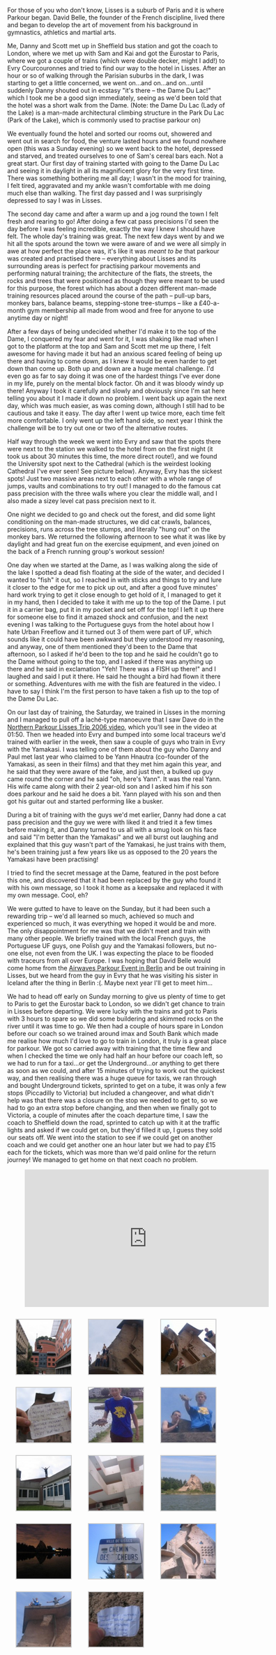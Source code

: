 For those of you who don't know, Lisses is a suburb of Paris and it is where Parkour began. David
Belle, the founder of the French discipline, lived there and began to develop the art of movement
from his background in gymnastics, athletics and martial arts.

Me, Danny and Scott met up in Sheffield bus station and got the coach to London, where we met up
with Sam and Kai and got the Eurostar to Paris, where we got a couple of trains (which were double
decker, might I add!) to Evry Courcouronnes and tried to find our way to the hotel in Lisses. After
an hour or so of walking through the Parisian suburbs in the dark, I was starting to get a little
concerned, we went on...and on...and on...until suddenly Danny shouted out in ecstasy "it's there –
the Dame Du Lac!" which I took me be a good sign immediately, seeing as we'd been told that the
hotel was a short walk from the Dame. (Note: the Dame Du Lac (Lady of the Lake) is a man-made
architectural climbing structure in the Park Du Lac (Park of the Lake), which is commonly used to
practise parkour on)

We eventually found the hotel and sorted our rooms out, showered and went out in search for food,
the venture lasted hours and we found nowhere open (this was a Sunday evening) so we went back to
the hotel, depressed and starved, and treated ourselves to one of Sam's cereal bars each. Not a
great start. Our first day of training started with going to the Dame Du Lac and seeing it in
daylight in all its magnificent glory for the very first time. There was something bothering me all
day; I wasn't in the mood for training, I felt tired, aggravated and my ankle wasn't comfortable
with me doing much else than walking. The first day passed and I was surprisingly depressed to say I
was in Lisses.

The second day came and after a warm up and a jog round the town I felt fresh and rearing to go!
After doing a few cat pass precisions I'd seen the day before I was feeling incredible, exactly the
way I knew I should have felt. The whole day's training was great. The next few days went by and we
hit all the spots around the town we were aware of and we were all simply in awe at how perfect the
place was, it's like it was *meant to be* that parkour was created and practised there – everything
about Lisses and its surrounding areas is perfect for practising parkour movements and performing
natural training; the architecture of the flats, the streets, the rocks and trees that were
positioned as though they were meant to be used for this purpose, the forest which has about a dozen
different man-made training resources placed around the course of the path – pull-up bars, monkey
bars, balance beams, stepping-stone tree-stumps – like a £40-a-month gym membership all made from
wood and free for anyone to use anytime day or night!

After a few days of being undecided whether I'd make it to the top of the Dame, I conquered my fear
and went for it, I was shaking like mad when I got to the platform at the top and Sam and Scott met
me up there, I felt awesome for having made it but had an anxious scared feeling of being up there
and having to come down, as I knew it would be even harder to get down than come up. Both up and
down are a huge mental challenge. I'd even go as far to say doing it was one of the hardest things
I've ever done in my life, purely on the mental block factor. Oh and it was bloody windy up there!
Anyway I took it carefully and slowly and obviously since I'm sat here telling you about it I made
it down no problem. I went back up again the next day, which was much easier, as was coming down,
although I still had to be cautious and take it easy. The day after I went up twice more, each time
felt more comfortable. I only went up the left hand side, so next year I think the challenge will be
to try out one or two of the alternative routes.

Half way through the week we went into Evry and saw that the spots there were next to the station we
walked to the hotel from on the first night (it took us about 30 minutes this time, the more direct
route!), and we found the University spot next to the Cathedral (which is the weirdest looking
Cathedral I've ever seen! See picture below). Anyway, Evry has the sickest spots! Just two massive
areas next to each other with a whole range of jumps, vaults and combinations to try out! I managed
to do the famous cat pass precision with the three walls where you clear the middle wall, and I also
made a sizey level cat pass precision next to it.

One night we decided to go and check out the forest, and did some light conditioning on the man-made
structures, we did cat crawls, balances, precisions, runs across the tree stumps, and literally
"hung out" on the monkey bars. We returned the following afternoon to see what it was like by
daylight and had great fun on the exercise equipment, and even joined on the back of a French
running group's workout session!

One day when we started at the Dame, as I was walking along the side of the lake I spotted a dead
fish floating at the side of the water, and decided I wanted to "fish" it out, so I reached in with
sticks and things to try and lure it closer to the edge for me to pick up out, and after a good fuve
minutes' hard work trying to get it close enough to get hold of it, I managed to get it in my hand,
then I decided to take it with me up to the top of the Dame. I put it in a carrier bag, put it in my
pocket and set off for the top! I left it up there for someone else to find it amazed shock and
confusion, and the next evening I was talking to the Portuguese guys from the hotel about how I hate
Urban Freeflow and it turned out 3 of them were part of UF, which sounds like it could have been
awkward but they understood my reasoning, and anyway, one of them mentioned they'd been to the Dame
that afternoon, so I asked if he'd been to the top and he said he couldn't go to the Dame without
going to the top, and I asked if there was anything up there and he said in exclamation "Yeh! There
was a FISH up there!" and I laughed and said I put it there. He said he thought a bird had flown it
there or something. Adventures with me with the fish are featured in the video. I have to say I
think I'm the first person to have taken a fish up to the top of the Dame Du Lac.

On our last day of training, the Saturday, we trained in Lisses in the morning and I managed to pull
off a laché-type manoeuvre that I saw Dave do in the [Northern Parkour Lisses Trip 2006
video](http://uk.youtube.com/watch?v=ujTU2JpuBIY), which you'll see in the video at 01:50. Then we
headed into Evry and bumped into some local traceurs we'd trained with earlier in the week, then saw
a couple of guys who train in Evry with the Yamakasi. I was telling one of them about the guy who
Danny and Paul met last year who claimed to be Yann Hnautra (co-founder of the Yamakasi, as seen in
their films) and that they met him again this year, and he said that they were aware of the fake,
and just then, a bulked up guy came round the corner and he said "oh, here's Yann". It was the real
Yann. His wife came along with their 2 year-old son and I asked him if his son does parkour and he
said he does a bit. Yann played with his son and then got his guitar out and started performing like
a busker.

During a bit of training with the guys we'd met earlier, Danny had done a cat pass precision and the
guy we were with liked it and tried it a few times before making it, and Danny turned to us all with
a smug look on his face and said "I'm better than the Yamakasi" and we all burst out laughing and
explained that this guy wasn't part of the Yamakasi, he just trains with them, he's been training
just a few years like us as opposed to the 20 years the Yamakasi have been practising!

I tried to find the secret message at the Dame, featured in the post before this one, and discovered
that it had been replaced by the guy who found it with his own message, so I took it home as a
keepsake and replaced it with my own message. Cool, eh?

We were gutted to have to leave on the Sunday, but it had been such a rewarding trip – we'd all
learned so much, achieved so much and experienced so much, it was everything we hoped it would be
and more. The only disappointment for me was that we didn't meet and train with many other people.
We briefly trained with the local French guys, the Portuguese UF guys, one Polish guy and the
Yamakasi followers, but no-one else, not even from the UK. I was expecting the place to be flooded
with traceurs from all over Europe. I was hoping that David Belle would come home from the [Airwaves
Parkour Event in Berlin](http://saiyangarden.blogspot.com/2007/08/airwaves-parkour-night.html) and
be out training in Lisses, but we heard from the guy in Evry that he was visiting his sister in
Iceland after the thing in Berlin :(. Maybe next year I'll get to meet him...

We had to head off early on Sunday morning to give us plenty of time to get to Paris to get the
Eurostar back to London, so we didn't get chance to train in Lisses before departing. We were lucky
with the trains and got to Paris with 3 hours to spare so we did some buildering and skimmed rocks
on the river until it was time to go. We then had a couple of hours spare in London before our coach
so we trained around imax and South Bank which made me realise how much I'd love to go to train in
London, it truly is a great place for parkour. We got so carried away with training that the time
flew and when I checked the time we only had half an hour before our coach left, so we had to run
for a taxi...or get the Underground...or anything to get there as soon as we could, and after 15
minutes of trying to work out the quickest way, and then realising there was a huge queue for taxis,
we ran through and bought Underground tickets, sprinted to get on a tube, it was only a few stops
(Piccadilly to Victoria) but included a changeover, and what didn't help was that there was a
closure on the stop we needed to get to, so we had to go an extra stop before changing, and then
when we finally got to Victoria, a couple of minutes after the coach departure time, I saw the coach
to Sheffield down the road, sprinted to catch up with it at the traffic lights and asked if we could
get on, but they'd filled it up, I guess they sold our seats off. We went into the station to see if
we could get on another coach and we could get another one an hour later but we had to pay £15 each
for the tickets, which was more than we'd paid online for the return journey! We managed to get home
on that next coach no problem.

<figure>
<iframe width="560" height="315" src="https://www.youtube.com/embed/8nThFKp55zk?si=ZW5ycBHpus71yDLX" title="YouTube video player" frameborder="0" allow="accelerometer; autoplay; clipboard-write; encrypted-media; gyroscope; picture-in-picture; web-share" referrerpolicy="strict-origin-when-cross-origin" allowfullscreen></iframe>
</figure>

<p>
<style type="text/css">
			#gallery-46 {
				margin: auto;
			}
			#gallery-46 .gallery-item {
				float: left;
				margin-top: 10px;
				text-align: center;
				width: 33%;
			}
			#gallery-46 img {
				border: 2px solid #cfcfcf;
			}
			#gallery-46 .gallery-caption {
				margin-left: 0;
			}
			/* see gallery_shortcode() in wp-includes/media.php */
		</style>
<div class="gallery galleryid-954 gallery-columns-3 gallery-size-thumbnail" id="gallery-46"><dl class="gallery-item">
<dt class="gallery-icon portrait">
<img alt="" class="attachment-thumbnail size-thumbnail" decoding="async" height="125" loading="lazy" src="images/evry-150x150.jpg" width="125"/>
</dt></dl><dl class="gallery-item">
<dt class="gallery-icon landscape">
<img alt="" class="attachment-thumbnail size-thumbnail" decoding="async" height="125" loading="lazy" src="images/lisses1-150x150.jpg" width="125"/>
</dt></dl><dl class="gallery-item">
<dt class="gallery-icon landscape">
<img alt="" class="attachment-thumbnail size-thumbnail" decoding="async" height="125" loading="lazy" src="images/lisses2-150x150.jpg" width="125"/>
</dt></dl><br style="clear: both"/><dl class="gallery-item">
<dt class="gallery-icon landscape">
<img alt="" class="attachment-thumbnail size-thumbnail" decoding="async" height="125" loading="lazy" src="images/lisses3-150x150.jpg" width="125"/>
</dt></dl><dl class="gallery-item">
<dt class="gallery-icon portrait">
<img alt="" class="attachment-thumbnail size-thumbnail" decoding="async" height="125" loading="lazy" src="images/lisses4-150x150.jpg" width="125"/>
</dt></dl><dl class="gallery-item">
<dt class="gallery-icon landscape">
<img alt="" class="attachment-thumbnail size-thumbnail" decoding="async" height="125" loading="lazy" src="images/lisses5-150x150.jpg" width="125"/>
</dt></dl><br style="clear: both"/><dl class="gallery-item">
<dt class="gallery-icon landscape">
<img alt="" class="attachment-thumbnail size-thumbnail" decoding="async" height="125" loading="lazy" src="images/lisses6-150x150.jpg" width="125"/>
</dt></dl><dl class="gallery-item">
<dt class="gallery-icon portrait">
<img alt="" class="attachment-thumbnail size-thumbnail" decoding="async" height="125" loading="lazy" src="images/lisses7-150x150.jpg" width="125"/>
</dt></dl><dl class="gallery-item">
<dt class="gallery-icon landscape">
<img alt="" class="attachment-thumbnail size-thumbnail" decoding="async" height="125" loading="lazy" src="images/lisses8-150x150.jpg" width="125"/>
</dt></dl><br style="clear: both"/><dl class="gallery-item">
<dt class="gallery-icon landscape">
<img alt="" class="attachment-thumbnail size-thumbnail" decoding="async" height="125" loading="lazy" src="images/lisses9-150x150.jpg" width="125"/>
</dt></dl><dl class="gallery-item">
<dt class="gallery-icon landscape">
<img alt="" class="attachment-thumbnail size-thumbnail" decoding="async" height="125" loading="lazy" src="images/lisses10-150x150.jpg" width="125"/>
</dt></dl><dl class="gallery-item">
<dt class="gallery-icon portrait">
<img alt="" class="attachment-thumbnail size-thumbnail" decoding="async" height="125" loading="lazy" sizes="auto, (max-width: 125px) 100vw, 125px" src="images/lisses11-125x125.jpg" width="125"/>
</dt></dl><br style="clear: both"/><dl class="gallery-item">
<dt class="gallery-icon landscape">
<img alt="" class="attachment-thumbnail size-thumbnail" decoding="async" height="125" loading="lazy" src="images/lisses12-150x150.jpg" width="125"/>
</dt></dl><dl class="gallery-item">
<dt class="gallery-icon landscape">
<img alt="" class="attachment-thumbnail size-thumbnail" decoding="async" height="125" loading="lazy" sizes="auto, (max-width: 125px) 100vw, 125px" src="images/lisses14-125x125.jpg" width="125"/>
</dt></dl>
<br style="clear: both"/>
</div>
</p>
